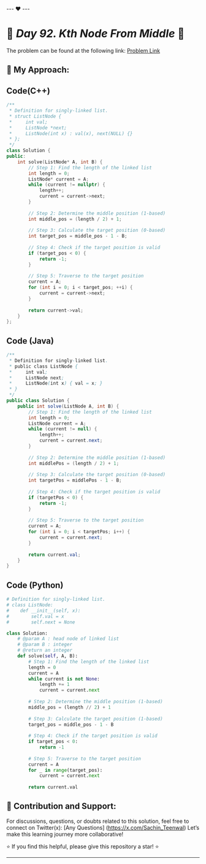 --- ❤️ ---

# 🚀 _Day 92. Kth Node From Middle_ 🧠


The problem can be found at the following link: [Problem Link](https://www.interviewbit.com/problems/kth-node-from-middle/)

## 🎯 **My Approach:**


## Code(C++)
```cpp
/**
 * Definition for singly-linked list.
 * struct ListNode {
 *     int val;
 *     ListNode *next;
 *     ListNode(int x) : val(x), next(NULL) {}
 * };
 */
class Solution {
public:
    int solve(ListNode* A, int B) {
        // Step 1: Find the length of the linked list
        int length = 0;
        ListNode* current = A;
        while (current != nullptr) {
            length++;
            current = current->next;
        }
        
        // Step 2: Determine the middle position (1-based)
        int middle_pos = (length / 2) + 1;
        
        // Step 3: Calculate the target position (0-based)
        int target_pos = middle_pos - 1 - B;
        
        // Step 4: Check if the target position is valid
        if (target_pos < 0) {
            return -1;
        }
        
        // Step 5: Traverse to the target position
        current = A;
        for (int i = 0; i < target_pos; ++i) {
            current = current->next;
        }
        
        return current->val;
    }
};
```

## Code (Java)

```java
/**
 * Definition for singly-linked list.
 * public class ListNode {
 *     int val;
 *     ListNode next;
 *     ListNode(int x) { val = x; }
 * }
 */
public class Solution {
    public int solve(ListNode A, int B) {
        // Step 1: Find the length of the linked list
        int length = 0;
        ListNode current = A;
        while (current != null) {
            length++;
            current = current.next;
        }
        
        // Step 2: Determine the middle position (1-based)
        int middlePos = (length / 2) + 1;
        
        // Step 3: Calculate the target position (0-based)
        int targetPos = middlePos - 1 - B;
        
        // Step 4: Check if the target position is valid
        if (targetPos < 0) {
            return -1;
        }
        
        // Step 5: Traverse to the target position
        current = A;
        for (int i = 0; i < targetPos; i++) {
            current = current.next;
        }
        
        return current.val;
    }
}
```

## Code (Python)

```python
# Definition for singly-linked list.
# class ListNode:
#    def __init__(self, x):
#        self.val = x
#        self.next = None

class Solution:
    # @param A : head node of linked list
    # @param B : integer
    # @return an integer
    def solve(self, A, B):
        # Step 1: Find the length of the linked list
        length = 0
        current = A
        while current is not None:
            length += 1
            current = current.next
        
        # Step 2: Determine the middle position (1-based)
        middle_pos = (length // 2) + 1
        
        # Step 3: Calculate the target position (1-based)
        target_pos = middle_pos - 1 - B
        
        # Step 4: Check if the target position is valid
        if target_pos < 0:
            return -1
        
        # Step 5: Traverse to the target position
        current = A
        for _ in range(target_pos):
            current = current.next
        
        return current.val
```



## 🎯 **Contribution and Support:**

For discussions, questions, or doubts related to this solution, feel free to connect on Twitter(x): [Any Questions] (https://x.com/Sachin_Teenwal) Let’s make this learning journey more collaborative!

⭐ If you find this helpful, please give this repository a star! ⭐

---
